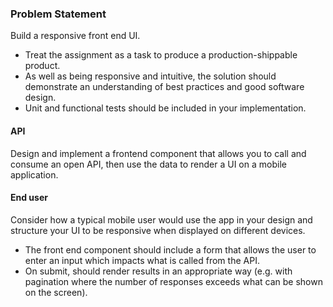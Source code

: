 ### Problem Statement

Build a responsive front end UI.

- Treat the assignment as a task to produce a production-shippable product.
- As well as being responsive and intuitive, the solution should demonstrate an understanding of best practices and good software design.
- Unit and functional tests should be included in your implementation.

#### API

Design and implement a frontend component that allows you to call and consume an open API, then use the data to render a UI on a mobile application.

#### End user

Consider how a typical mobile user would use the app in your design and structure your UI to be responsive when displayed on different devices.

- The front end component should include a form that allows the user to enter an input which impacts what is called from the API.
- On submit, should render results in an appropriate way (e.g. with pagination where the number of responses exceeds what can be shown on the screen).
